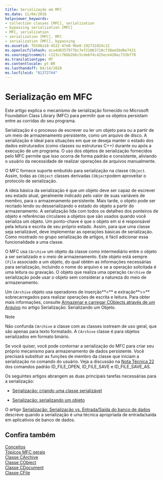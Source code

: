 ```yaml
---
title: Serialização em MFC
ms.date: 11/04/2016
helpviewer_keywords:
- collection classes [MFC], serialization
- bypassing serialization [MFC]
- MFC, serialization
- serialization [MFC], MFC
- serialization [MFC], bypassing
ms.assetid: fb596a18-4522-47e0-96e0-192732d24c12
ms.openlocfilehash: eca4d0357977bc7ef21063718c738ae5bd8e7431
ms.sourcegitcommit: c123cc76bb2b6c5cde6f4c425ece420ac733bf70
ms.translationtype: MT
ms.contentlocale: pt-BR
ms.lasthandoff: 04/14/2020
ms.locfileid: "81372744"
---
```

# <a name="serialization-in-mfc"></a>Serialização em MFC

Este artigo explica o mecanismo de serialização fornecido no Microsoft Foundation Class Library (MFC) para permitir que os objetos persistam entre as corridas do seu programa.

Serialização é o processo de escrever ou ler um objeto para ou a partir de um meio de armazenamento persistente, como um arquivo de disco. A serialização é ideal para situações em que se deseja manter o estado dos dados estruturados (como classes ou estruturas C++) durante ou após a execução de um programa. O uso dos objetos de serialização fornecidos pelo MFC permite que isso ocorra de forma padrão e consistente, aliviando o usuário da necessidade de realizar operações de arquivos manualmente.

O MFC fornece suporte embutido para serialização na classe `CObject`. Assim, todas as `CObject` classes derivadas `CObject`podem aproveitar o protocolo de serialização.

A ideia básica da serialização é que um objeto deve ser capaz de escrever seu estado atual, geralmente indicado pelo valor de suas variáveis de membro, para o armazenamento persistente. Mais tarde, o objeto pode ser recriado lendo ou desserializando o estado do objeto a partir do armazenamento. A serialização lida com todos os detalhes dos ponteiros de objeto e referências circulares a objetos que são usados quando você serializa um objeto. Um ponto-chave é que o objeto em si é responsável pela leitura e escrita de seu próprio estado. Assim, para que uma classe seja serializável, deve implementar as operações básicas de serialização. Como mostrado no grupo serialização de artigos, é fácil adicionar essa funcionalidade a uma classe.

O MFC usa `CArchive` um objeto da classe como intermediário entre o objeto a ser serializado e o meio de armazenamento. Este objeto está sempre `CFile` associado a um objeto, do qual obtém as informações necessárias para serialização, incluindo o nome do arquivo e se a operação solicitada é uma leitura ou gravação. O objeto que realiza uma operação `CArchive` de serialização pode usar o objeto sem considerar a natureza do meio de armazenamento.

Um `CArchive` objeto usa operadores de inserção**<** e extração**>>** sobrecarregados para realizar operações de escrita e leitura. Para obter mais informações, consulte [Armazenar e carregar CObjects através de um Arquivo](../mfc/storing-and-loading-cobjects-via-an-archive.md) no artigo Serialização: Serializando um Objeto.

> [!NOTE]
> Não confunda `CArchive` a classe com as classes iostream de uso geral, que são apenas para texto formatado. A `CArchive` classe é para objetos serializados em formato binário.

Se você quiser, você pode contornar a serialização do MFC para criar seu próprio mecanismo para armazenamento de dados persistente. Você precisará substituir as funções de membro da classe que iniciam a serialização no comando do usuário. Veja a discussão na [Nota Técnica 22](../mfc/tn022-standard-commands-implementation.md) dos comandos padrão ID_FILE_OPEN, ID_FILE_SAVE e ID_FILE_SAVE_AS.

Os seguintes artigos abrangem as duas principais tarefas necessárias para a serialização:

- [Serialização: criando uma classe serializável](../mfc/serialization-making-a-serializable-class.md)

- [Serialização: serializando um objeto](../mfc/serialization-serializing-an-object.md)

O artigo [Serialização: Serialização vs. Entrada/Saída do banco de dados](../mfc/serialization-serialization-vs-database-input-output.md) descreve quando a serialização é uma técnica apropriada de entrada/saída em aplicativos de banco de dados.

## <a name="see-also"></a>Confira também

[Conceitos](../mfc/mfc-concepts.md)<br/>
[Tópicos MFC gerais](../mfc/general-mfc-topics.md)<br/>
[Classe CArchive](../mfc/reference/carchive-class.md)<br/>
[Classe CObject](../mfc/reference/cobject-class.md)<br/>
[Classe CDocument](../mfc/reference/cdocument-class.md)<br/>
[Classe CFile](../mfc/reference/cfile-class.md)
